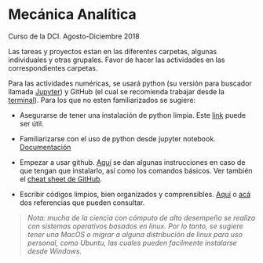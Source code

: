 # Mecánica Analítica
Curso de la DCI. Agosto-Diciembre 2018


Las tareas y proyectos estan en las diferentes carpetas, algunas individuales y otras grupales. Favor de hacer las actividades en las correspondientes carpetas.


Para las actividades numéricas, se usará python (su versión para buscador llamada [Jupyter](http://jupyter.org/)) y GitHub (el cual se recomienda trabajar desde la [terminal](https://www.davidbaumgold.com/tutorials/command-line/)). Para los que no esten familiarizados se sugiere:

  - Asegurarse de tener una instalación de python limpia. Este [link](https://github.com/cosmostatschool/MACSS2017/blob/master/prerequisites/install_miniconda.md ) puede ser útil.
   
   - Familiarizarse con el uso de python desde jupyter notebook. [Documentación](http://jupyter-notebook-beginner-guide.readthedocs.io/en/latest/)
   
   - Empezar a usar github. [Aquí](https://github.com/cosmostatschool/MACSS2017) se dan algunas instrucciones en caso de que tengan que instalarlo, así como los comandos básicos. Ver también el [cheat sheet de GitHub](https://education.github.com/git-cheat-sheet-education.pdf). 

   - Escribir códigos limpios, bien organizados y comprensibles. [Aquí](http://www2.cs.arizona.edu/~mccann/style_c.html) o [acá](http://www.inf.unibz.it/~nutt/Teaching/DSA1415/DSAAssignments/good-coding-style.html) dos referencias que pueden consultar.

> *Nota: mucha de la ciencia con cómputo de alto desempeño se realiza con sistemas operativos basados en linux. Por lo tanto, se sugiere tener una MacOS o migrar a alguna distribución de linux para uso personal, como Ubuntu, las cuales pueden facilmente instalarse desde Windows.*
